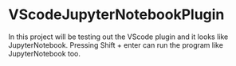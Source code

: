 # VScodeJupyterNotebookPlugin
In this project will be testing out the VScode plugin and it looks like JupyterNotebook. Pressing Shift + enter can run the program like JupyterNotebook too.
